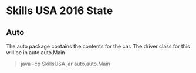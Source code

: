 # Skills USA 2016 State

## Auto

The auto package contains the contents for the car.
The driver class for this will be in auto.auto.Main

> java -cp SkillsUSA.jar auto.auto.Main
